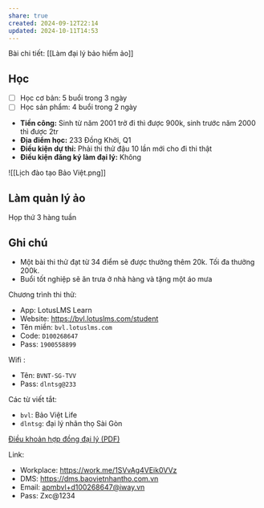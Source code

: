 ```yaml
---
share: true
created: 2024-09-12T22:14
updated: 2024-10-11T14:53
---
```

Bài chi tiết: [[Làm đại lý bảo hiểm ảo]]
## Học 
- [ ] Học cơ bản: 5 buổi trong 3 ngày
- [ ] Học sản phẩm: 4 buổi trong 2 ngày

- **Tiền công:** Sinh từ năm 2001 trở đi thì được 900k, sinh trước năm 2000 thì được 2tr
- **Địa điểm học:** 233 Đồng Khởi, Q1
- **Điều kiện dự thi:** Phải thi thử đậu 10 lần mới cho đi thi thật
- **Điều kiện đăng ký làm đại lý:** Không

![[Lịch đào tạo Bảo Việt.png]]
## Làm quản lý ảo
Họp thứ 3 hàng tuần

## Ghi chú
- Một bài thi thử đạt từ 34 điểm sẽ được thưởng thêm 20k. Tối đa thưởng 200k.
- Buổi tốt nghiệp sẽ ăn trưa ở nhà hàng và tặng một áo mưa

Chương trình thi thử:
- App: LotusLMS Learn
- Website: https://bvl.lotuslms.com/student
- Tên miền: `bvl.lotuslms.com`
- Code: `D100268647`
- Pass: `1900558899`

Wifi :
- Tên: `BVNT-SG-TVV`
- Pass: `dlntsg@233`

Các từ viết tắt:
- `bvl`: Bảo Việt Life
- `dlntsg`: đại lý nhân thọ Sài Gòn

[Điều khoản hợp đồng đại lý (PDF)](https://www.baovietnhantho.com.vn/storage/9732811b-4911-4e32-b18e-533b77e8d948/Dieu-khoan-H%C4%90%C4%90L_phienban092022.pdf)

Link:
- Workplace: https://work.me/1SVvAg4VEik0VVz
- DMS:  https://dms.baovietnhantho.com.vn
- Email: apmbvl+d100268647@iway.vn
- Pass: Zxc@1234
